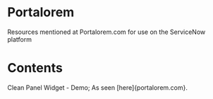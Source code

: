 # Portalorem
Resources mentioned at Portalorem.com for use on the ServiceNow platform

# Contents

Clean Panel Widget - Demo; As seen [here]{portalorem.com}.
